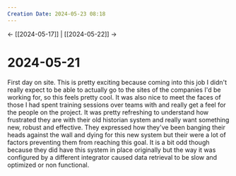 ```yaml
---
Creation Date: 2024-05-23 08:18
---
```


<- [[2024-05-17]] | [[2024-05-22]]  ->

# 2024-05-21
First day on site.  This is pretty exciting because coming into this job I didn't really expect to be able to actually go to the sites of the companies I'd be working for, so this feels pretty cool. It was also nice to meet the faces of those I had spent training sessions over teams with and really get a feel for the people on the project. It was pretty refreshing to understand how frustrated they are with their old historian system and really want something new, robust and effective. They expressed how they've been banging their heads against the wall and dying for this new system but their were a lot of factors preventing them from reaching this goal. It is a bit odd though because they did have this system in place originally but the way it was configured by a different integrator caused data retrieval to be slow and optimized or non functional.